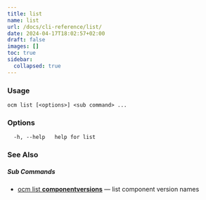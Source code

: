```yaml
---
title: list
name: list
url: /docs/cli-reference/list/
date: 2024-04-17T18:02:57+02:00
draft: false
images: []
toc: true
sidebar:
  collapsed: true
---
```

### Usage

```
ocm list [<options>] <sub command> ...
```

### Options

```
  -h, --help   help for list
```

### See Also



##### Sub Commands

* [ocm list <b>componentversions</b>](/docs/cli-reference/list/componentversions)	 &mdash; list component version names

